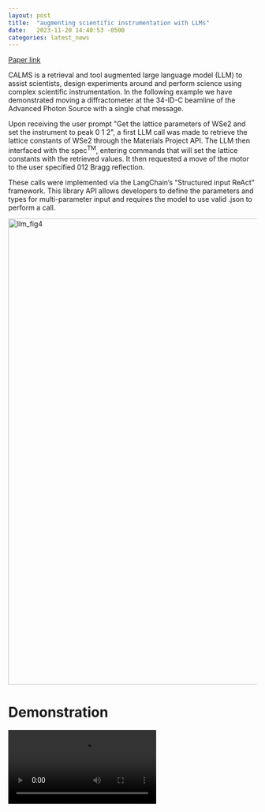 ```yaml
---
layout: post
title:  "augmenting scientific instrumentation with LLMs"
date:   2023-11-20 14:40:53 -0500
categories: latest_news
---
```

[Paper link](https://arxiv.org/abs/2312.01291)

CALMS is a retrieval and tool augmented large language model (LLM) to assist scientists, design experiments around and perform science using complex scientific instrumentation. In the following example we have demonstrated moving a diffractometer at the 34-ID-C beamline of the Advanced Photon Source with a single chat message.

Upon receiving the user prompt "Get the lattice parameters of WSe2 and set the instrument to peak 0 1 2", a first LLM call was made to retrieve the lattice constants of WSe2 through the Materials Project API. The LLM then interfaced with the spec<sup>TM</sup>, entering commands that will set the lattice constants with the retrieved values. It then requested a move of the motor to the user specified 012 Bragg reflection.

These calls were implemented via the LangChain’s “Structured input ReAct” framework. This library API allows developers to define the parameters and types for multi-parameter input and requires the model to use valid .json to perform a call.

<img width="946" alt="llm_fig4" src="https://github.com/danielzt12/danielzt12.github.io/assets/20727490/a29061f1-fd7b-48d5-b8a8-86de97ba98ee">

# Demonstration
<video src="https://user-images.githubusercontent.com/20727490/284342340-91d8b8c6-9bac-4562-8b82-34e402064561.mp4" controls="controls" style="max-width: 730px;"></video>


